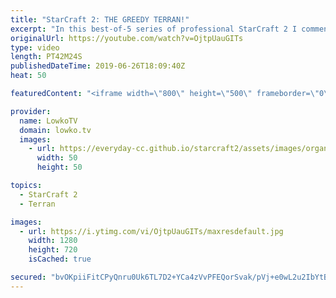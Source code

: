```yaml
---
title: "StarCraft 2: THE GREEDY TERRAN!"
excerpt: "In this best-of-5 series of professional StarCraft 2 I commentate a match between soO and Dream. soO is one of the most well known names in the StarCraft scene, however I had not heard of Dream in a few a years. Turns out he likes to play greedy Terran buid orders.  This match is from Olimoleague: http://patreon.com/olimoley"
originalUrl: https://youtube.com/watch?v=OjtpUauGITs
type: video
length: PT42M24S
publishedDateTime: 2019-06-26T18:09:40Z
heat: 50

featuredContent: "<iframe width=\"800\" height=\"500\" frameborder=\"0\" src=\"https://www.youtube.com/embed/OjtpUauGITs\" allow=\"accelerometer; autoplay; encrypted-media; gyroscope; picture-in-picture\" allowfullscreen></iframe>"

provider:
  name: LowkoTV
  domain: lowko.tv
  images:
    - url: https://everyday-cc.github.io/starcraft2/assets/images/organizations/lowko.tv-50x50.jpg
      width: 50
      height: 50

topics:
  - StarCraft 2
  - Terran

images:
  - url: https://i.ytimg.com/vi/OjtpUauGITs/maxresdefault.jpg
    width: 1280
    height: 720
    isCached: true

secured: "bvOKpiiFitCPyQnru0Uk6TL7D2+YCa4zVvPFEQorSvak/pVj+e0wL2u2IbYtBPSfqxqNVYQJMbALBhP5q4EmSxj2QUVXv/ww9Y8lcPZj8Z+squG/sTaGmLszEbiPuEKBQCkbaQp3sZZkG+OBP4/SDPaqFywdMEU8qNUxqrxlpC0/g3ck53LZfvM6C46Kc4E/trSFlgszcEWWkxVQwQvAHgkFZKdAgWE41giZmW8tsgckIZF8XAv7rhFKHW1H5j7Cc5g/S7CdqzGkM/1LtaVT1awd2Jcfwpt7jOaHr6Hn7DsKa6aDS6F8SJvfpOBogy4XuRet4hoqZsr10vZcSKAqhJmLHOgPxnXxpAvXvX4QX0oJpvcD4KK06wMfnXJg4emTj4C+t0qFZnKuWOGfdHRwXkG/uDvrDz7SGHxvOeRBpe9fBMJgumbcrpZmcNwoRNvc;4RUe+lVEwXnAVx41nZ8ipg=="
---
```


